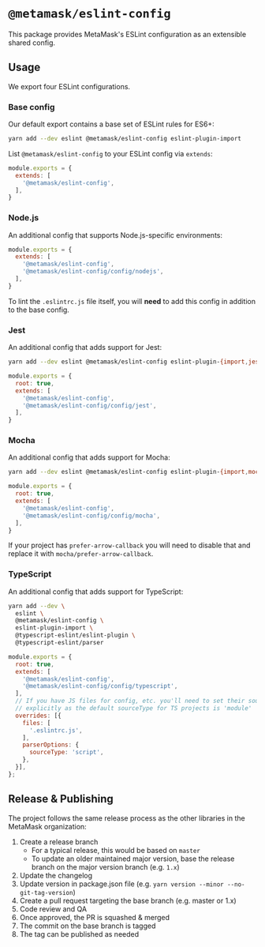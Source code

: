 # `@metamask/eslint-config`

This package provides MetaMask's ESLint configuration as an extensible shared config.

## Usage

We export four ESLint configurations.

### Base config

Our default export contains a base set of ESLint rules for ES6+:

```bash
yarn add --dev eslint @metamask/eslint-config eslint-plugin-import
```

List `@metamask/eslint-config` to your ESLint config via `extends`:

```js
module.exports = {
  extends: [
    '@metamask/eslint-config',
  ],
}
```

### Node.js

An additional config that supports Node.js-specific environments:

```js
module.exports = {
  extends: [
    '@metamask/eslint-config',
    '@metamask/eslint-config/config/nodejs',
  ],
}
```

To lint the `.eslintrc.js` file itself, you will **need** to add this config in addition to the base config.

### Jest

An additional config that adds support for Jest:

```bash
yarn add --dev eslint @metamask/eslint-config eslint-plugin-{import,jest}
```

```js
module.exports = {
  root: true,
  extends: [
    '@metamask/eslint-config',
    '@metamask/eslint-config/config/jest',
  ],
}
```

### Mocha

An additional config that adds support for Mocha:

```bash
yarn add --dev eslint @metamask/eslint-config eslint-plugin-{import,mocha}
```

```js
module.exports = {
  root: true,
  extends: [
    '@metamask/eslint-config',
    '@metamask/eslint-config/config/mocha',
  ],
}
```

If your project has `prefer-arrow-callback` you will need to disable that and replace it with `mocha/prefer-arrow-callback`.

### TypeScript

An additional config that adds support for TypeScript:

```bash
yarn add --dev \
  eslint \
  @metamask/eslint-config \
  eslint-plugin-import \
  @typescript-eslint/eslint-plugin \
  @typescript-eslint/parser
```

```js
module.exports = {
  root: true,
  extends: [
    '@metamask/eslint-config',
    '@metamask/eslint-config/config/typescript',
  ],
  // If you have JS files for config, etc. you'll need to set their sourceType
  // explicitly as the default sourceType for TS projects is 'module'
  overrides: [{
    files: [
      '.eslintrc.js',
    ],
    parserOptions: {
      sourceType: 'script',
    },
  }],
};
```

## Release & Publishing

The project follows the same release process as the other libraries in the MetaMask organization:

1. Create a release branch
    - For a typical release, this would be based on `master`
    - To update an older maintained major version, base the release branch on the major version branch (e.g. `1.x`)
2. Update the changelog
3. Update version in package.json file (e.g. `yarn version --minor --no-git-tag-version`)
4. Create a pull request targeting the base branch (e.g. master or 1.x)
5. Code review and QA
6. Once approved, the PR is squashed & merged
7. The commit on the base branch is tagged
8. The tag can be published as needed
